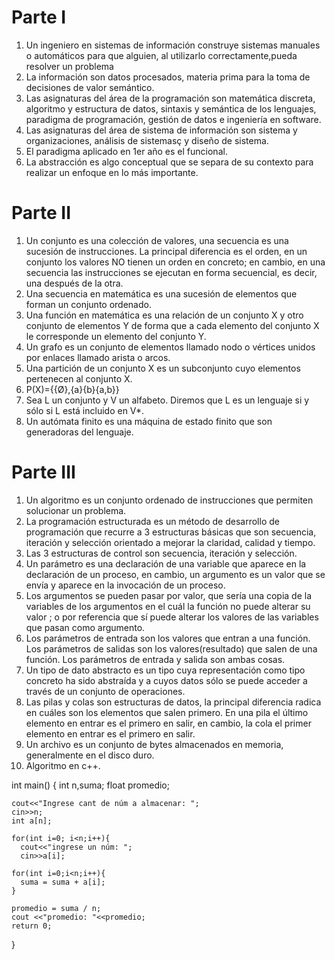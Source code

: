 # Parte I
1. Un ingeniero en sistemas de información construye sistemas manuales o automáticos para que alguien, al utilizarlo correctamente,pueda resolver un problema
2. La información son datos procesados, materia prima para la toma de decisiones de valor semántico.
3. Las asignaturas del área de la programación son matemática discreta, algoritmo y estructura de datos, sintaxis y semántica de los lenguajes, paradigma de programación, gestión de datos e ingeniería en software.
4. Las asignaturas del área de sistema de información son sistema y organizaciones, análisis de sistemasç y diseño de sistema.
5. El paradigma aplicado en 1er año es el funcional.
6. La abstracción es algo conceptual que se separa de su contexto para realizar un enfoque en lo más importante.

# Parte II
1. Un conjunto es una colección de valores, una secuencia es una sucesión de instrucciones. La principal diferencia es el orden, en un conjunto los valores NO tienen un orden en concreto; en cambio, en una secuencia las instrucciones se ejecutan en forma secuencial, es decir, una después de la otra.
2. Una secuencia en matemática es una sucesión de elementos que forman un conjunto ordenado.
3. Una función en matemática es una relación de un conjunto X y otro conjunto de elementos Y de forma que a cada elemento del conjunto X le corresponde un elemento del conjunto Y.
4. Un grafo es un conjunto de elementos llamado nodo o vértices unidos por enlaces llamado arista o arcos.
5. Una partición de un conjunto X  es un subconjunto cuyo elementos pertenecen al conjunto X.
6. P(X)={{Ø},{a}{b}{a,b}}
7. Sea L un conjunto y V un alfabeto. Diremos que L es un lenguaje si y sólo si L está incluido en V*. 
8. Un autómata finito es una máquina de estado finito que son generadoras del lenguaje.

# Parte III
1. Un algoritmo es un conjunto ordenado de instrucciones que permiten solucionar un problema.
2. La programación estructurada es un método de desarrollo de programación que recurre a 3 estructuras básicas que son secuencia, iteración y selección orientado a mejorar la claridad, calidad y tiempo.
3. Las 3 estructuras de control son  secuencia, iteración y selección.
4. Un parámetro es una declaración de una variable que aparece en la declaración de un proceso, en cambio, un argumento es un valor que se envía y aparece en la invocación de un proceso.
5. Los argumentos se pueden pasar por valor, que sería una copia de la variables de los argumentos en el cuál la función no puede alterar su valor ; o por referencia que sí puede alterar los valores de las variables que pasan como argumento.
6. Los parámetros de entrada son los valores que entran a una función. Los parámetros de salidas son los valores(resultado) que salen de una función. Los parámetros de entrada y salida son ambas cosas.
7. Un tipo de dato abstracto es un tipo cuya representación como tipo concreto ha sido abstraída y a cuyos datos sólo se puede acceder a través de un conjunto de operaciones.
8. Las pilas y colas son estructuras de datos, la principal diferencia radica en cuáles son los elementos que salen primero. En una pila el último elemento en entrar es el primero en salir, en cambio, la cola el primer elemento en entrar es el primero en salir.
9. Un archivo es un conjunto de bytes almacenados en memoria, generalmente en el disco duro.
10. Algoritmo en c++.

int main()
{
    int n,suma;
    float promedio;

    cout<<"Ingrese cant de núm a almacenar: ";
    cin>>n;
    int a[n];
    
    for(int i=0; i<n;i++){
      cout<<"ingrese un núm: ";
      cin>>a[i];
          
    for(int i=0;i<n;i++){
      suma = suma + a[i];
    }
   
    promedio = suma / n;
    cout <<"promedio: "<<promedio;
    return 0;
}
